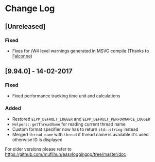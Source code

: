 # Change Log

## [Unreleased]
### Fixed
 - Fixes for /W4 level warnings generated in MSVC compile (Thanks to [Falconne](https://github.com/Falconne))

## [9.94.0] - 14-02-2017
### Fixed
 - Fixed performance tracking time unit and calculations

### Added
 - Restored `ELPP_DEFAULT_LOGGER` and `ELPP_DEFAULT_PERFORMANCE_LOGGER`
 - `Helpers::getThreadName` for reading current thread name
 - Custom format specifier now has to return `std::string` instead
 - Merged `thread_name` with `thread` if thread name is available it's used otherwise ID is displayed

For older versions please refer to https://github.com/muflihun/easyloggingpp/tree/master/doc
